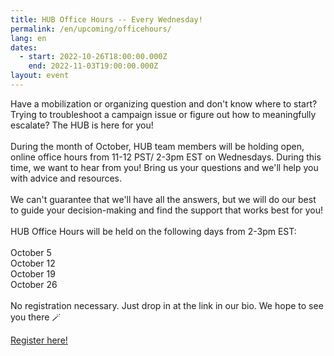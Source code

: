 ```yaml
---
title: HUB Office Hours -- Every Wednesday!
permalink: /en/upcoming/officehours/
lang: en
dates:
  - start: 2022-10-26T18:00:00.000Z
    end: 2022-11-03T19:00:00.000Z
layout: event
---
```

Have a mobilization or organizing question and don't know where to start? Trying to troubleshoot a campaign issue or figure out how to meaningfully escalate? The HUB is here for you!\
\
During the month of October, HUB team members will be holding open, online office hours from 11-12 PST/ 2-3pm EST on Wednesdays. During this time, we want to hear from you! Bring us your questions and we'll help you with advice and resources.\
\
We can't guarantee that we'll have all the answers, but we will do our best to guide your decision-making and find the support that works best for you!\
\
HUB Office Hours will be held on the following days from 2-3pm EST:\
\
October 5\
October 12\
October 19\
October 26\
\
No registration necessary. Just drop in at the link in our bio. We hope to see you there 🪄

[R﻿egister here!](https://us02web.zoom.us/s/85365560630#success)